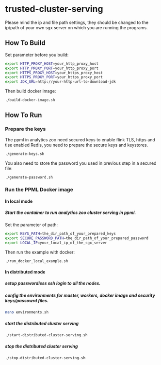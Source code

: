 # trusted-cluster-serving
Please mind the ip and file path settings, they should be changed to the ip/path of your own sgx server on which you are running the programs.

## How To Build
Set parameter before you build: <br>
```bash
export HTTP_PROXY_HOST=your_http_proxy_host
export HTTP_PROXY_PORT=your_http_proxy_port
export HTTPS_PROXY_HOST=your_https_proxy_host
export HTTPS_PROXY_PORT=your_https_proxy_port
export JDK_URL=http://your-http-url-to-download-jdk
```
Then build docker image: <br>
```bash
./build-docker-image.sh
```

## How To Run
### Prepare the keys
The ppml in analytics zoo need secured keys to enable flink TLS, https and tlse enabled Redis, you need to prepare the secure keys and keystores. <br>
```bash
./generate-keys.sh
```
You also need to store the password you used in previous step in a secured file: <br>
```bash
./generate-password.sh
```

### Run the PPML Docker image
#### In local mode
##### Start the container to run analytics zoo cluster serving in ppml.
Set the parameter of path: <br>
```bash
export KEYS_PATH=the_dir_path_of_your_prepared_keys
export SECURE_PASSWORD_PATH=the_dir_path_of_your_prepared_password
export LOCAL_IP=your_local_ip_of_the_sgx_server
```
Then run the example with docker: <br>
```bash
./run_docker_local_example.sh
```

#### In distributed mode
##### setup passwordless ssh login to all the nodes.
##### config the environments for master, workers, docker image and security keys/passowrd files.
```bash
nano environments.sh
```
##### start the distributed cluster serving
```bash
./start-distributed-cluster-serving.sh
```
##### stop the distributed cluster serving 
```bash
./stop-distributed-cluster-serving.sh
```
